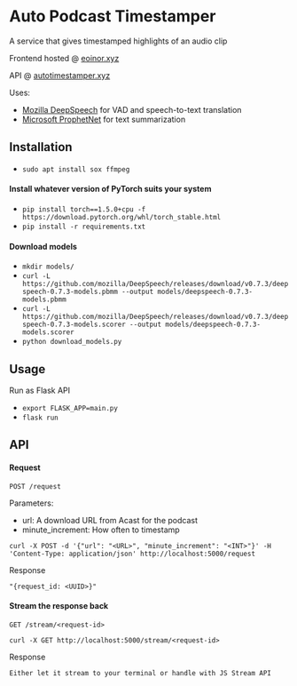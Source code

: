 # Auto Podcast Timestamper
A service that gives timestamped highlights of an audio clip

Frontend hosted @ [eoinor.xyz](https://eoinor.xyz/auto-podcast-timestamper)

API @ [autotimestamper.xyz](https://autotimestamper.xyz)

Uses:
- [Mozilla DeepSpeech](https://github.com/mozilla/DeepSpeech) for VAD and speech-to-text translation
- [Microsoft ProphetNet](https://github.com/microsoft/prophetnet) for text summarization

## Installation
- ```sudo apt install sox ffmpeg```
#### Install whatever version of PyTorch suits your system
- ```pip install torch==1.5.0+cpu -f https://download.pytorch.org/whl/torch_stable.html```
- ```pip install -r requirements.txt```
#### Download models
- ```mkdir models/```
- ```curl -L https://github.com/mozilla/DeepSpeech/releases/download/v0.7.3/deepspeech-0.7.3-models.pbmm --output models/deepspeech-0.7.3-models.pbmm```
- ```curl -L https://github.com/mozilla/DeepSpeech/releases/download/v0.7.3/deepspeech-0.7.3-models.scorer --output models/deepspeech-0.7.3-models.scorer```
- ```python download_models.py```

## Usage
Run as Flask API
- ```export FLASK_APP=main.py```
- ```flask run```

## API
#### Request
```POST /request```

Parameters:
- url: A download URL from Acast for the podcast
- minute_increment: How often to timestamp

```curl -X POST -d '{"url": "<URL>", "minute_increment": "<INT>"}' -H 'Content-Type: application/json' http://localhost:5000/request```

Response

```"{request_id: <UUID>}"```

#### Stream the response back
```GET /stream/<request-id>```

```curl -X GET http://localhost:5000/stream/<request-id>```

Response

```Either let it stream to your terminal or handle with JS Stream API```
